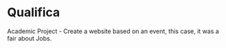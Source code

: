 # Qualifica
Academic Project - Create a website based on an event, this case, it was a fair about Jobs. 
